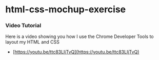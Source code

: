 # html-css-mochup-exercise

### Video Tutorial

Here is a video showing you how I use the Chrome Developer Tools to layout my HTML and CSS

- [https://youtu.be/ttc83LIjTvQ](https://youtu.be/ttc83LIjTvQ)
